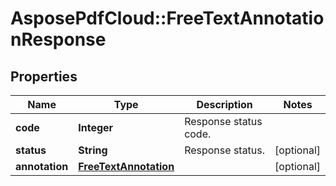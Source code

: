 ﻿# AsposePdfCloud::FreeTextAnnotationResponse


## Properties
Name | Type | Description | Notes
------------ | ------------- | ------------- | -------------
**code** | **Integer** | Response status code. | 
**status** | **String** | Response status. | [optional] 
**annotation** | [**FreeTextAnnotation**](FreeTextAnnotation.md) |  | [optional] 


